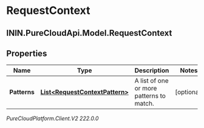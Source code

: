 # RequestContext

## ININ.PureCloudApi.Model.RequestContext

## Properties

|Name | Type | Description | Notes|
|------------ | ------------- | ------------- | -------------|
| **Patterns** | [**List&lt;RequestContextPattern&gt;**](RequestContextPattern) | A list of one or more patterns to match. | [optional] |



_PureCloudPlatform.Client.V2 222.0.0_
